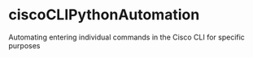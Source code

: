 # ciscoCLIPythonAutomation
Automating entering individual commands in the Cisco CLI for specific purposes
